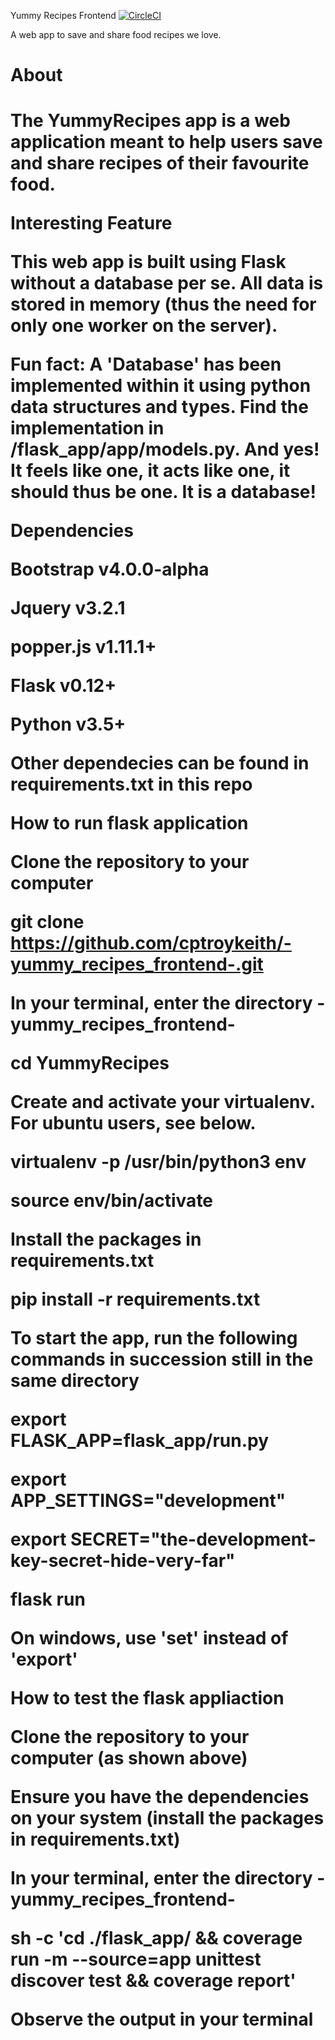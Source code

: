 Yummy Recipes Frontend
[![CircleCI](https://dl.circleci.com/status-badge/img/gh/cptroykeith/-yummy_recipes_frontend-/tree/main.svg?style=svg)](https://dl.circleci.com/status-badge/redirect/gh/cptroykeith/-yummy_recipes_frontend-/tree/main)

A web app to save and share food recipes we love.

<h1>About<h1>

The YummyRecipes app is a web application meant to help users save and share recipes of their favourite food.

Interesting Feature

This web app is built using Flask without a database per se. All data is stored in memory (thus the need for only one worker on the server).

Fun fact: A 'Database' has been implemented within it using python data structures and types. Find the implementation in /flask_app/app/models.py. And yes! It feels like one, it acts like one, it should thus be one. It is a database!

Dependencies

Bootstrap v4.0.0-alpha

Jquery v3.2.1

popper.js v1.11.1+

Flask v0.12+

Python v3.5+

Other dependecies can be found in requirements.txt in this repo


How to run flask application

Clone the repository to your computer

git clone https://github.com/cptroykeith/-yummy_recipes_frontend-.git

In your terminal, enter the directory -yummy_recipes_frontend-

cd YummyRecipes

Create and activate your virtualenv. For ubuntu users, see below.

virtualenv -p /usr/bin/python3 env

source env/bin/activate

Install the packages in requirements.txt

pip install -r requirements.txt

To start the app, run the following commands in succession still in the same directory

export FLASK_APP=flask_app/run.py

export APP_SETTINGS="development"

export SECRET="the-development-key-secret-hide-very-far"

flask run 

On windows, use 'set' instead of 'export'

How to test the flask appliaction

Clone the repository to your computer (as shown above)

Ensure you have the dependencies on your system (install the packages in requirements.txt)

In your terminal, enter the directory -yummy_recipes_frontend-

sh -c 'cd ./flask_app/ && coverage run -m --source=app unittest discover test && coverage report'

Observe the output in your terminal